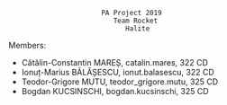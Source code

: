 						   PA Project 2019
                              Team Rocket
                                 Halite
                    
Members:
- Cătălin-Constantin MAREȘ, catalin.mares, 322 CD
- Ionuț-Marius BĂLĂȘESCU, ionut.balasescu, 322 CD
- Teodor-Grigore MUTU, teodor_grigore.mutu, 325 CD
- Bogdan KUCSINSCHI, bogdan.kucsinschi, 325 CD